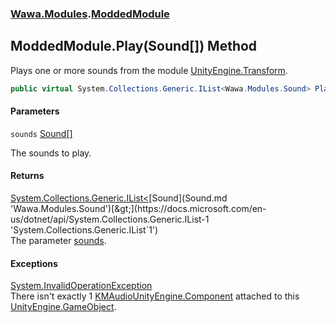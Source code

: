 ### [Wawa.Modules](Wawa.Modules.md 'Wawa.Modules').[ModdedModule](ModdedModule.md 'Wawa.Modules.ModdedModule')

## ModdedModule.Play(Sound[]) Method

Plays one or more sounds from the module [UnityEngine.Transform](https://docs.microsoft.com/en-us/dotnet/api/UnityEngine.Transform 'UnityEngine.Transform').

```csharp
public virtual System.Collections.Generic.IList<Wawa.Modules.Sound> Play(params Wawa.Modules.Sound[] sounds);
```
#### Parameters

<a name='Wawa.Modules.ModdedModule.Play(Wawa.Modules.Sound[]).sounds'></a>

`sounds` [Sound](Sound.md 'Wawa.Modules.Sound')[[]](https://docs.microsoft.com/en-us/dotnet/api/System.Array 'System.Array')

The sounds to play.

#### Returns
[System.Collections.Generic.IList&lt;](https://docs.microsoft.com/en-us/dotnet/api/System.Collections.Generic.IList-1 'System.Collections.Generic.IList`1')[Sound](Sound.md 'Wawa.Modules.Sound')[&gt;](https://docs.microsoft.com/en-us/dotnet/api/System.Collections.Generic.IList-1 'System.Collections.Generic.IList`1')  
The parameter [sounds](ModdedModule.Play.ynf3u8+pZHqKb89XCv7eFg.md#Wawa.Modules.ModdedModule.Play(Wawa.Modules.Sound[]).sounds 'Wawa.Modules.ModdedModule.Play(Wawa.Modules.Sound[]).sounds').

#### Exceptions

[System.InvalidOperationException](https://docs.microsoft.com/en-us/dotnet/api/System.InvalidOperationException 'System.InvalidOperationException')  
There isn't exactly 1 [KMAudio](https://docs.microsoft.com/en-us/dotnet/api/KMAudio 'KMAudio')[UnityEngine.Component](https://docs.microsoft.com/en-us/dotnet/api/UnityEngine.Component 'UnityEngine.Component') attached to this [UnityEngine.GameObject](https://docs.microsoft.com/en-us/dotnet/api/UnityEngine.GameObject 'UnityEngine.GameObject').